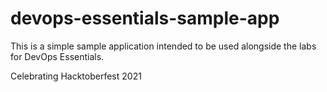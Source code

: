 # devops-essentials-sample-app

This is a simple sample application intended to be used alongside the labs for DevOps Essentials.

Celebrating Hacktoberfest 2021
